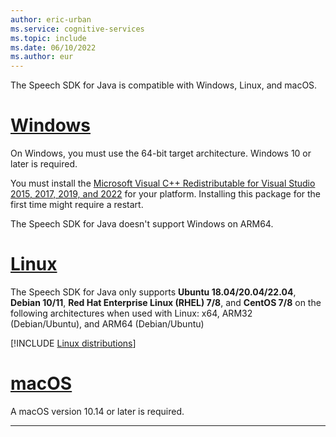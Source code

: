 ```yaml
---
author: eric-urban
ms.service: cognitive-services
ms.topic: include
ms.date: 06/10/2022
ms.author: eur
---
```


The Speech SDK for Java is compatible with Windows, Linux, and macOS.

# [Windows](#tab/windows)

On Windows, you must use the 64-bit target architecture. Windows 10 or later is required.

You must install the [Microsoft Visual C++ Redistributable for Visual Studio 2015, 2017, 2019, and 2022](/cpp/windows/latest-supported-vc-redist?view=msvc-170&preserve-view=true) for your platform. Installing this package for the first time might require a restart.

The Speech SDK for Java doesn't support Windows on ARM64.

# [Linux](#tab/linux)

The Speech SDK for Java only supports **Ubuntu 18.04/20.04/22.04**, **Debian 10/11**, **Red Hat Enterprise Linux (RHEL) 7/8**, and **CentOS 7/8** on the following architectures when used with Linux: x64, ARM32 (Debian/Ubuntu), and ARM64 (Debian/Ubuntu)

[!INCLUDE [Linux distributions](linux-distributions.md)]

# [macOS](#tab/macos)

A macOS version 10.14 or later is required.

---
